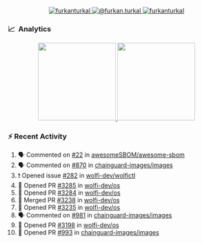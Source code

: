 <p align="center">
  <a href="https://linkedin.com/in/furkanturkal" target="blank">
    <img src="https://img.shields.io/badge/linkedin-%230077B5.svg?&style=for-the-badge&logo=linkedin&logoColor=white" alt="furkanturkal" />
  </a>
  <a href="https://medium.com/@furkan.turkal" target="blank">
    <img src="https://img.shields.io/badge/medium-%2312100E.svg?&style=for-the-badge&logo=medium&logoColor=white" alt="@furkan.turkal" />
  </a>
  <a href="https://twitter.com/furkanturkaI" target="blank">
    <img src="https://img.shields.io/badge/Twitter-1DA1F2?style=for-the-badge&logo=twitter&logoColor=white" alt="furkanturkaI" />
  </a>
</p>

### 📈 &nbsp;Analytics

<p align="center">
  <a href="https://coderstats.net/github/#Dentrax">
    <img height="180em" src="https://github-readme-stats-eight-theta.vercel.app/api?username=Dentrax&show_icons=true&theme=algolia&include_all_commits=true&count_private=true&line_height=26"/>
    <img height="180em" src="https://github-readme-stats-eight-theta.vercel.app/api/top-langs/?username=Dentrax&layout=compact&langs_count=8&theme=algolia&line_height=26"/>
  </a>
</p>

### :zap: Recent Activity

<!--START_SECTION:activity-->
1. 🗣 Commented on [#22](https://github.com/awesomeSBOM/awesome-sbom/issues/22) in [awesomeSBOM/awesome-sbom](https://github.com/awesomeSBOM/awesome-sbom)
2. 🗣 Commented on [#870](https://github.com/chainguard-images/images/issues/870) in [chainguard-images/images](https://github.com/chainguard-images/images)
3. ❗ Opened issue [#282](https://github.com/wolfi-dev/wolfictl/issues/282) in [wolfi-dev/wolfictl](https://github.com/wolfi-dev/wolfictl)
4. 💪 Opened PR [#3285](https://github.com/wolfi-dev/os/pull/3285) in [wolfi-dev/os](https://github.com/wolfi-dev/os)
5. 💪 Opened PR [#3284](https://github.com/wolfi-dev/os/pull/3284) in [wolfi-dev/os](https://github.com/wolfi-dev/os)
6. 🎉 Merged PR [#3238](https://github.com/wolfi-dev/os/pull/3238) in [wolfi-dev/os](https://github.com/wolfi-dev/os)
7. 💪 Opened PR [#3235](https://github.com/wolfi-dev/os/pull/3235) in [wolfi-dev/os](https://github.com/wolfi-dev/os)
8. 🗣 Commented on [#981](https://github.com/chainguard-images/images/issues/981) in [chainguard-images/images](https://github.com/chainguard-images/images)
9. 💪 Opened PR [#3198](https://github.com/wolfi-dev/os/pull/3198) in [wolfi-dev/os](https://github.com/wolfi-dev/os)
10. 💪 Opened PR [#993](https://github.com/chainguard-images/images/pull/993) in [chainguard-images/images](https://github.com/chainguard-images/images)
<!--END_SECTION:activity-->
